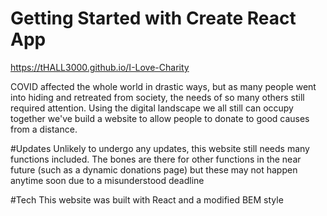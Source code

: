# Getting Started with Create React App

https://tHALL3000.github.io/I-Love-Charity

COVID affected the whole world in drastic ways, but as many people went into hiding and retreated from society,
the needs of so many others still required attention.  Using the digital landscape we all still can occupy together
we've build a website to allow people to donate to good causes from a distance.

#Updates
Unlikely to undergo any updates, this website still needs many functions included.  The bones are there for 
other functions in the near future (such as a dynamic donations page) but these may not happen anytime soon
due to a misunderstood deadline

#Tech
This website was built with React and a modified BEM style